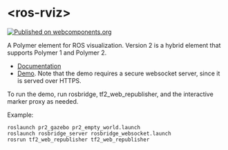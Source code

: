 # \<ros-rviz\>
[![Published on webcomponents.org](https://img.shields.io/badge/webcomponents.org-published-blue.svg)](https://www.webcomponents.org/element/jstnhuang/ros-rviz)

A Polymer element for ROS visualization.
Version 2 is a hybrid element that supports Polymer 1 and Polymer 2.

- [Documentation](https://www.webcomponents.org/element/jstnhuang/ros-rviz/elements/ros-rviz)
- [Demo](https://www.webcomponents.org/element/jstnhuang/ros-rviz/demo/demo/index.html).
  Note that the demo requires a secure websocket server, since it is served over HTTPS.

To run the demo, run rosbridge, tf2_web_republisher, and the interactive marker proxy as needed.

Example:
```
roslaunch pr2_gazebo pr2_empty_world.launch
roslaunch rosbridge_server rosbridge_websocket.launch
rosrun tf2_web_republisher tf2_web_republisher
```

